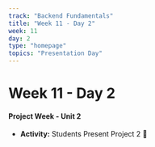 ```yaml
---
track: "Backend Fundamentals"
title: "Week 11 - Day 2"
week: 11
day: 2
type: "homepage"
topics: "Presentation Day"
---
```


# Week 11 - Day 2

#### Project Week - Unit 2

- **Activity:** Students Present Project 2  🎉